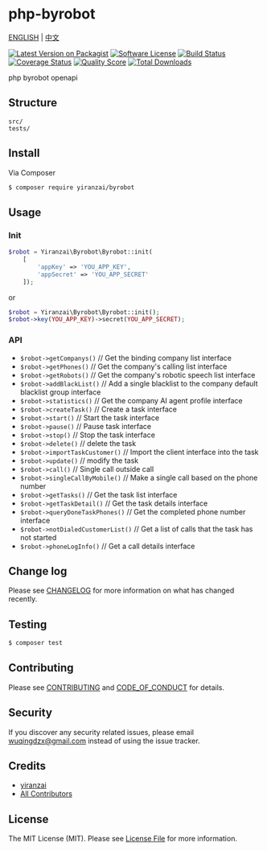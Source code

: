 # php-byrobot

[ENGLISH](README_EN.md) | [中文](../README.md)

[![Latest Version on Packagist][ico-version]][link-packagist]
[![Software License][ico-license]](LICENSE.md)
[![Build Status][ico-travis]][link-travis]
[![Coverage Status][ico-scrutinizer]][link-scrutinizer]
[![Quality Score][ico-code-quality]][link-code-quality]
[![Total Downloads][ico-downloads]][link-downloads]

php byrobot openapi

## Structure

```
src/
tests/
```

## Install

Via Composer

```bash
$ composer require yiranzai/byrobot
```

## Usage

### Init

```php
$robot = Yiranzai\Byrobot\Byrobot::init(
    [
        'appKey' => 'YOU_APP_KEY',
        'appSecret' => 'YOU_APP_SECRET'
    ]);
```

or

```php
$robot = Yiranzai\Byrobot\Byrobot::init();
$robot->key(YOU_APP_KEY)->secret(YOU_APP_SECRET);
```

### API

-   `$robot->getCompanys()` // Get the binding company list interface
-   `$robot->getPhones()` // Get the company's calling list interface
-   `$robot->getRobots()` // Get the company's robotic speech list interface
-   `$robot->addBlackList()` // Add a single blacklist to the company default blacklist group interface
-   `$robot->statistics()` // Get the company AI agent profile interface
-   `$robot->createTask()` // Create a task interface
-   `$robot->start()` // Start the task interface
-   `$robot->pause()` // Pause task interface
-   `$robot->stop()` // Stop the task interface
-   `$robot->delete()` // delete the task
-   `$robot->importTaskCustomer()` // Import the client interface into the task
-   `$robot->update()` // modify the task
-   `$robot->call()` // Single call outside call
-   `$robot->singleCallByMobile()` // Make a single call based on the phone number
-   `$robot->getTasks()` // Get the task list interface
-   `$robot->getTaskDetail()` // Get the task details interface
-   `$robot->queryDoneTaskPhones()` // Get the completed phone number interface
-   `$robot->notDialedCustomerList()` // Get a list of calls that the task has not started
-   `$robot->phoneLogInfo()` // Get a call details interface

## Change log

Please see [CHANGELOG](CHANGELOG.md) for more information on what has changed recently.

## Testing

```bash
$ composer test
```

## Contributing

Please see [CONTRIBUTING](CONTRIBUTING.md) and [CODE_OF_CONDUCT](CODE_OF_CONDUCT.md) for details.

## Security

If you discover any security related issues, please email wuqingdzx@gmail.com instead of using the issue tracker.

## Credits

-   [yiranzai][link-author]
-   [All Contributors][link-contributors]

## License

The MIT License (MIT). Please see [License File](LICENSE.md) for more information.

[ico-version]: https://img.shields.io/packagist/v/yiranzai/byrobot.svg?style=flat-square
[ico-license]: https://img.shields.io/badge/license-MIT-brightgreen.svg?style=flat-square
[ico-travis]: https://img.shields.io/travis/yiranzai/php-byrobot/master.svg?style=flat-square
[ico-scrutinizer]: https://img.shields.io/scrutinizer/coverage/g/yiranzai/php-byrobot.svg?style=flat-square
[ico-code-quality]: https://img.shields.io/scrutinizer/g/yiranzai/php-byrobot.svg?style=flat-square
[ico-downloads]: https://img.shields.io/packagist/dt/yiranzai/byrobot.svg?style=flat-square
[link-packagist]: https://packagist.org/packages/yiranzai/byrobot
[link-travis]: https://travis-ci.org/yiranzai/php-byrobot
[link-scrutinizer]: https://scrutinizer-ci.com/g/yiranzai/php-byrobot/code-structure
[link-code-quality]: https://scrutinizer-ci.com/g/yiranzai/php-byrobot
[link-downloads]: https://packagist.org/packages/yiranzai/byrobot
[link-author]: https://github.com/yiranzai
[link-contributors]: ../../contributors
